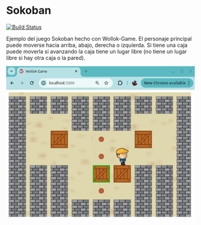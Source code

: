 # Sokoban
 
[![Build Status](https://github.com/wollok/sokobanGame/actions/workflows/ci.yml/badge.svg)](https://github.com/wollok/sokobanGame/actions/workflows/ci.yml)


Ejemplo del juego Sokoban hecho con Wollok-Game. El personaje principal puede moverse hacia arriba, abajo, derecha o izquierda. Si tiene una caja puede moverla si avanzando la caja tiene un lugar libre (no tiene un lugar libre si hay otra caja o la pared).

![demo](./video/demo.gif)

